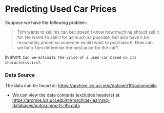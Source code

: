 # Predicting Used Car Prices

Suppose we have the following problem:

> Tom wants to sell his car, but doesn't know how much he should sell it for. He wants to sell it for as much as possible, but also have it be reasonably priced so someone would want to purchase it. How can we help Tom determine the best price for the car?

In short: `Can we estimate the price of a used car based on its characteristics?`.

### Data Source

The data can be found at: https://archive.ics.uci.edu/dataset/10/automobile

- We can view the data contents (excludes headers) at: https://archive.ics.uci.edu/ml/machine-learning-databases/autos/imports-85.data
